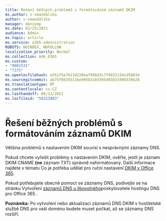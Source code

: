 ```yaml
---
title: Řešení běžných problémů s formátováním záznamů DKIM
ms.author: v-smandalika
author: v-smandalika
manager: dansimp
ms.date: 02/23/2021
audience: Admin
ms.topic: article
ms.service: o365-administration
ROBOTS: NOINDEX, NOFOLLOW
localization_priority: Normal
ms.collection: Adm_O365
ms.custom:
- "9002531"
- "7375"
ms.openlocfilehash: e55175e7613d220eaf956d3c7fd02213dcd5803d
ms.sourcegitcommit: ab75f66355116e995b3cb5505465b31989339e28
ms.translationtype: MT
ms.contentlocale: cs-CZ
ms.lasthandoff: 08/13/2021
ms.locfileid: "58323983"
---
```

# <a name="fix-common-problems-with-dkim-record-formatting"></a>Řešení běžných problémů s formátováním záznamů DKIM

Většina problémů s nastavením DKIM souvisí s nesprávnými záznamy DNS.

Pokud chcete vyřešit problémy s nastavením DKIM, ověřte, jestli je záznam DKIM CNAME **(ne** záznam TXT) správně naformátovaný. Další informace najdete v tématu Co je potřeba udělat pro ruční nastavení [DKIM v Office 365](https://docs.microsoft.com/microsoft-365/security/office-365-security/use-dkim-to-validate-outbound-email).

Pokud potřebujete obecně pomoct se záznamy DNS, podívejte se na stránku Vytvoření [záznamů DNS u libovolného](https://docs.microsoft.com/microsoft-365/admin/get-help-with-domains/create-dns-records-at-any-dns-hosting-provider)poskytovatele hostingu DNS pro Office 365 .

**Poznámka:** Po vytvoření nebo aktualizaci záznamů DNS DKIM v hostitelské službě DNS pro vaši doménu budete muset počkat, až se záznamy DNS rozšíří.

